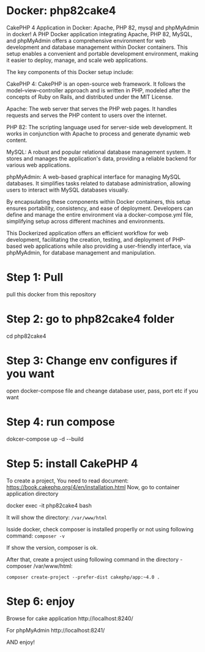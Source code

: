 # Docker:  php82cake4
CakePHP 4 Application in Docker: Apache, PHP 82, mysql and phpMyAdmin in docker!
A PHP Docker application integrating Apache, PHP 82, MySQL, and phpMyAdmin offers a comprehensive environment for web development and database management within Docker containers. This setup enables a convenient and portable development environment, making it easier to deploy, manage, and scale web applications.

The key components of this Docker setup include:

CakePHP 4: CakePHP is an open-source web framework. It follows the model–view–controller approach and is written in PHP, modeled after the concepts of Ruby on Rails, and distributed under the MIT License. 

Apache:  The web server that serves the PHP web pages. It handles requests and serves the PHP content to users over the internet.

PHP 82: The scripting language used for server-side web development. It works in conjunction with Apache to process and generate dynamic web content.

MySQL: A robust and popular relational database management system. It stores and manages the application's data, providing a reliable backend for various web applications.

phpMyAdmin: A web-based graphical interface for managing MySQL databases. It simplifies tasks related to database administration, allowing users to interact with MySQL databases visually.

By encapsulating these components within Docker containers, this setup ensures portability, consistency, and ease of deployment. Developers can define and manage the entire environment via a docker-compose.yml file, simplifying setup across different machines and environments.

This Dockerized application offers an efficient workflow for web development, facilitating the creation, testing, and deployment of PHP-based web applications while also providing a user-friendly interface, via phpMyAdmin, for database management and manipulation.

# Step 1: Pull 
pull this docker from this repository 

# Step 2: go to php82cake4 folder 
cd php82cake4

# Step 3: Change env configures if you want 
open docker-compose file and cheange database user, pass, port etc if you want 

# Step 4: run compose 
dokcer-compose up -d --build 

# Step 5: install CakePHP 4
To create a project, You need to read document: https://book.cakephp.org/4/en/installation.html 
Now, go to container application directory  

 docker exec -it php82cake4 bash

It will show the directory: 
`/var/www/html`

Isside docker, check composer is installed properlly or not using following command: 
`composer -v `  

If show the version, composer is ok. 

After that, create a project using following command in the directory - composer /var/www/html:

`composer create-project --prefer-dist cakephp/app:~4.0 . `

# Step 6: enjoy 
Browse for cake application  http://localhost:8240/ 

For phpMyAdmin http://localhost:8241/

AND enjoy!
